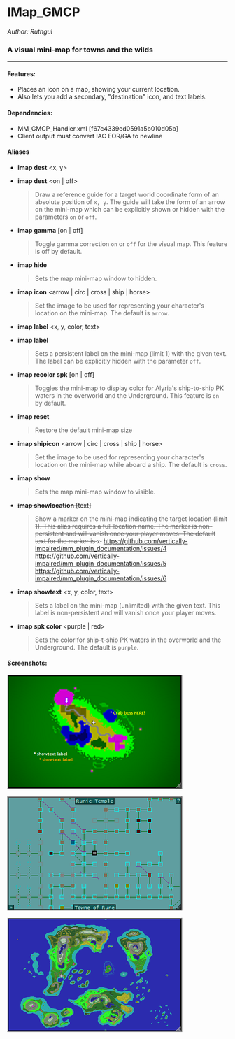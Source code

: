 # IMap_GMCP

*Author: Ruthgul*<br />

### A visual mini-map for towns and the wilds
---
#### Features:
* Places an icon on a map, showing your current location.
* Also lets you add a secondary, "destination" icon, and text labels.

#### Dependencies:
* MM_GMCP_Handler.xml [f67c4339ed0591a5b010d05b]
* Client output must convert IAC EOR/GA to newline

#### Aliases
* **imap dest** <x, y>
* **imap dest** <on | off>
  > Draw a reference guide for a target world coordinate form of an absolute position of `x, y`. The guide will take the form of an arrow on the mini-map which can be explicitly shown or hidden with the parameters `on` or `off`.

* **imap gamma** [on | off]
  > Toggle gamma correction `on` or `off` for the visual map. This feature is off by default.

* **imap hide**
  > Sets the map mini-map window to hidden.

* **imap icon** <arrow | circ | cross | ship | horse>
  > Set the image to be used for representing your character's location on the mini-map. The default is `arrow`.

* **imap label** <x, y, color, text>
* **imap label** <off>
  > Sets a persistent label on the mini-map (limit 1) with the given text. The label can be explicitly hidden with the parameter `off`.

* **imap recolor spk** [on | off]
  > Toggles the mini-map to display color for Alyria's ship-to-ship PK waters in the overworld and the Underground. This feature is `on` by default.

* **imap reset**
  > Restore the default mini-map size

* **imap shipicon** <arrow | circ | cross | ship | horse>
  > Set the image to be used for representing your character's location on the mini-map while aboard a ship. The default is `cross`.

* **imap show**
  > Sets the map mini-map window to visible.

* ~~**imap showlocation** <location> [text]~~
  > ~~Show a marker on the mini-map indicating the target location (limit 1). This alias requires a full location name. The marker is non-persistent and will vanish once your player moves. The default text for the marker is `x`.~~
  > https://github.com/vertically-impaired/mm_plugin_documentation/issues/4
  > https://github.com/vertically-impaired/mm_plugin_documentation/issues/5
  > https://github.com/vertically-impaired/mm_plugin_documentation/issues/6

* **imap showtext** <x, y, color, text>
  > Sets a label on the mini-map (unlimited) with the given text. This label is non-persistent and will vanish once your player moves.

* **imap spk color** <purple | red>
  > Sets the color for ship-t-ship PK waters in the overworld and the Underground. The default is `purple`.

#### Screenshots:
![screenshot-captures](assets/images/imap_gmcp_1.png)

![screenshot-captures](assets/images/imap_gmcp_2.png)

![screenshot-captures](assets/images/imap_gmcp_3.png)
